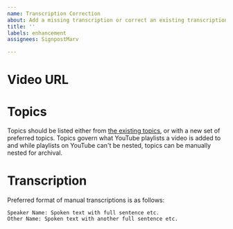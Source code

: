 ```yaml
---
name: Transcription Correction
about: Add a missing transcription or correct an existing transcription
title: ''
labels: enhancement
assignees: SignpostMarv

---
```


# Video URL


# Topics
Topics should be listed either from [the existing topics](https://github.com/Satisfactory-Clips-Archive/video-clip-notes/blob/main/docs/topics.md), or with a new set of preferred topics.
Topics govern what YouTube playlists a video is added to and while playlists on YouTube can't be nested, topics can be manually nested for archival.

# Transcription
Preferred format of manual transcriptions is as follows:
```
Speaker Name: Spoken text with full sentence etc.
Other Name: Spoken text with another full sentence etc.
```
